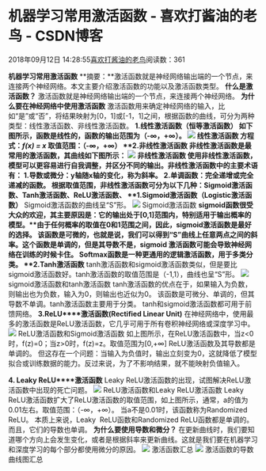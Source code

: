 
# 机器学习常用激活函数 - 喜欢打酱油的老鸟 - CSDN博客


2018年09月12日 14:28:55[喜欢打酱油的老鸟](https://me.csdn.net/weixin_42137700)阅读数：361


**机器学习常用激活函数**
**摘要：**激活函数就是神经网络输出端的一个节点，来连接两个神经网络。本文主要介绍激活函数的功能以及激活函数类型。
**什么是激活函数？**
激活函数就是神经网络输出端的一个节点，来连接两个神经网络。
**为什么要在神经网络中使用激活函数**
激活函数用来确定神经网络的输入，比如“是”或“否”，将结果映射为[0，1]或[-1，1]之间，根据函数的曲线，可分为两种类型：线性激活函数、非线性激活函数。
**1.****线性激活函数（恒等激活函数）**
如下图所示，函数是线性的，函数的输出范围为（-∞，+∞）。
![](https://img-blog.csdn.net/20180912142612682?watermark/2/text/aHR0cHM6Ly9ibG9nLmNzZG4ubmV0L3dlaXhpbl80MjEzNzcwMA==/font/5a6L5L2T/fontsize/400/fill/I0JBQkFCMA==/dissolve/70)
线性激活函数
方程式：*f(x) = x*
取值范围：（-∞，+∞）
**2.****非线性激活函数**
非线性激活函数是最常用的激活函数，其曲线如下图所示：
![](https://img-blog.csdn.net/20180912142625951?watermark/2/text/aHR0cHM6Ly9ibG9nLmNzZG4ubmV0L3dlaXhpbl80MjEzNzcwMA==/font/5a6L5L2T/fontsize/400/fill/I0JBQkFCMA==/dissolve/70)
非线性激活函数
使用非线性激活函数，模型可以更容易进行自我调整，并区分不同的输出。非线性激活函数中的主要术语有：
1.导数或微分：y轴随x轴的变化，称为斜率。
2.单调函数：完全递增或完全递减的函数。
根据取值范围，非线性激活函数可分为以下几种：Sigmoid激活函数、Tanh激活函数、ReLU激活函数、
**1.Sigmoid****激活函数（Logistic激活函数）**
Sigmoid激活函数的曲线呈“S”形。
![](https://img-blog.csdn.net/2018091214264078?watermark/2/text/aHR0cHM6Ly9ibG9nLmNzZG4ubmV0L3dlaXhpbl80MjEzNzcwMA==/font/5a6L5L2T/fontsize/400/fill/I0JBQkFCMA==/dissolve/70)
Sigmoid激活函数
**sigmoid****函数很受大众的欢迎，其主要原因是：它的输出处于[0,1]范围内，特别适用于输出概率的模型。**由于任何概率的取值在0和1范围之间，因此，sigmoid激活函数是最好的选择。
该函数是可微的，也就是说，我们可以得到“S”曲线上任意两点之间的斜率。这个函数是单调的，但是其导数不是，sigmoid 激活函数可能会导致神经网络在训练的时候卡住。
Softmax函数是一种更通用的逻辑激活函数，用于多类分类。
**2.Tanh****激活函数**
tanh激活函数和sigmoid激活函数类似，但是要比sigmoid激活函数好。tanh激活函数的取值范围是（-1,1），曲线也呈“S”形。
![](https://img-blog.csdn.net/20180912142655814?watermark/2/text/aHR0cHM6Ly9ibG9nLmNzZG4ubmV0L3dlaXhpbl80MjEzNzcwMA==/font/5a6L5L2T/fontsize/400/fill/I0JBQkFCMA==/dissolve/70)
sigmoid激活函数和tanh激活函数
tanh激活函数的优点在于，如果输入为负数，则输出也为负数，输入为0，则输出也近似为0。
该函数是可微分、单调的，但其导数不单调。tanh激活函数主要用于分类。
tanh和sigmoid激活函数都可用于前馈网络。
**3.ReLU****激活函数(Rectified Linear Unit)**
在神经网络中，使用最多的激活函数是ReLU激活函数，它几乎可用于所有卷积神经网络或深度学习中。
![](https://img-blog.csdn.net/20180912142712865?watermark/2/text/aHR0cHM6Ly9ibG9nLmNzZG4ubmV0L3dlaXhpbl80MjEzNzcwMA==/font/5a6L5L2T/fontsize/400/fill/I0JBQkFCMA==/dissolve/70)
ReLU激活函数和Sigmoid激活函数
如上图所示，在ReLU激活函数中，当z<0时，f(z)=0；当z>0时，f(z)=z。取值范围为[0,+∞]
ReLU激活函数及其导数都是单调的。
但这存在一个问题：当输入为负值时，输出立刻变为0，这就降低了模型拟合或训练数据的能力。反过来说，为了不影响结果，就不能映射负值输入。

**4. Leaky ReLU****激活函数**
Leaky ReLU激活函数的出现，试图解决ReLU激活函数中出现的死亡问题。
![](https://img-blog.csdn.net/20180912142732734?watermark/2/text/aHR0cHM6Ly9ibG9nLmNzZG4ubmV0L3dlaXhpbl80MjEzNzcwMA==/font/5a6L5L2T/fontsize/400/fill/I0JBQkFCMA==/dissolve/70)
ReLU激活函数和Leaky ReLU激活函数
Leaky ReLU激活函数扩大了ReLU激活函数的取值范围，如上图所示，通常，a的值为0.01左右。取值范围：（-∞，+∞）。
当a不是0.01时，该函数称为Randomized ReLU。
本质上来说，Leaky  ReLU函数和Randomized ReLU函数都是单调的。 而且，它们的导数也单调。
**为什么要使用导数和微分？**
在更新曲线时，我们要知道哪个方向上会发生变化，或者是根据斜率来更新曲线。这就是我们要在机器学习和深度学习的每个部分都使用微分的原因。
![](https://img-blog.csdn.net/20180912142755881?watermark/2/text/aHR0cHM6Ly9ibG9nLmNzZG4ubmV0L3dlaXhpbl80MjEzNzcwMA==/font/5a6L5L2T/fontsize/400/fill/I0JBQkFCMA==/dissolve/70)
激活函数汇总
![](https://img-blog.csdn.net/2018091214281083?watermark/2/text/aHR0cHM6Ly9ibG9nLmNzZG4ubmV0L3dlaXhpbl80MjEzNzcwMA==/font/5a6L5L2T/fontsize/400/fill/I0JBQkFCMA==/dissolve/70)
激活函数的导数曲线图汇总



